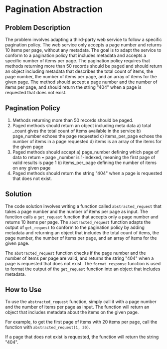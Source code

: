 
# Pagination Abstraction

## Problem Description

The problem involves adapting a third-party web service to follow a specific pagination policy. The web service only accepts a page number and returns 10 items per page, without any metadata. The goal is to adapt the service to conform to a pagination policy that includes metadata and accepts a specific number of items per page. The pagination policy requires that methods returning more than 50 records should be paged and should return an object including metadata that describes the total count of items, the page number, the number of items per page, and an array of items for the given page. The method should accept a page number and the number of items per page, and should return the string "404" when a page is requested that does not exist.

## Pagination Policy

1. Methods returning more than 50 records should be paged.
2. Paged methods should return an object including meta data
  a) total _count gives the total count of items available in the service
  b) page_number echoes the page requested
  c) items_per_page echoes the number of items in a page requested
  d) items is an array of the items for the given page
3. Paged methods should accept
  a) page_number defining which page of data to return
    • page _number is 1-indexed, meaning the first page of valid results is page 1
  b) items_per_page defining the number of items on any given page
4. Paged methods should return the string "404" when a page is requested that does not exist.

## Solution

The code solution involves writing a function called `abstracted_request` that takes a page number and the number of items per page as input. The function calls a `get_request` function that accepts only a page number and returns 10 items per page. The `abstracted_request` function adapts the output of `get_request` to conform to the pagination policy by adding metadata and returning an object that includes the total count of items, the page number, the number of items per page, and an array of items for the given page.

The `abstracted_request` function checks if the page number and the number of items per page are valid, and returns the string "404" when a page is requested that does not exist. The `format_response` function is used to format the output of the `get_request` function into an object that includes metadata.

## How to Use

To use the `abstracted_request` function, simply call it with a page number and the number of items per page as input. The function will return an object that includes metadata about the items on the given page. 

For example, to get the first page of items with 20 items per page, call the function with `abstracted_request(1, 20)`. 

If a page that does not exist is requested, the function will return the string "404".
